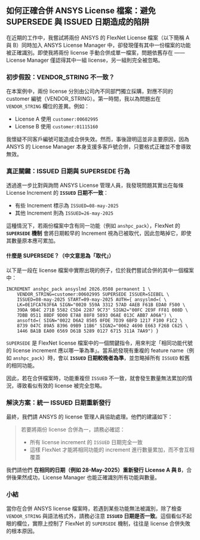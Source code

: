 如何正確合併 ANSYS License 檔案：避免 SUPERSEDE 與 ISSUED 日期造成的陷阱
---

在近期的工作中，我嘗試將兩份 ANSYS 的 FlexNet License 檔案（以下簡稱 A 與 B）同時加入 ANSYS License Manager 中，卻發現僅有其中一份檔案的功能被正確識別。即使我將兩份 license 手動合併成單一檔案，問題依舊存在 —— License Manager 僅認得其中一組 license，另一組則完全被忽略。


### 初步假設：VENDOR\_STRING 不一致？
在本案例中，兩份 license 分別由公司內不同部門獨立採購，對應不同的 customer 編號（VENDOR_STRING）。第一時間，我以為問題出在 `VENDOR_STRING` 欄位的差異。例如：

* License A 使用 `customer:00602995`
* License B 使用 `customer:01115160`

我懷疑不同客戶編號可能造成合併失效。然而，事後證明這並非主要原因，因為 ANSYS 的 License Manager 本身支援多客戶號合併，只要格式正確並不會導致無效。


### 真正關鍵：ISSUED 日期與 SUPERSEDE 行為

透過進一步比對與詢問 ANSYS License 管理人員，我發現問題其實出在每條 License Increment 的 **`ISSUED` 日期不一致**：

* 有些 Increment 標示為 `ISSUED=08-may-2025`
* 其他 Increment 則為 `ISSUED=26-may-2025`

這種情況下，若兩份檔案中含有同一功能（例如 `anshpc_pack`），FlexNet 的 **`SUPERSEDE` 機制** 會將日期較早的 Increment 視為已被取代，因此忽略掉它，即使其數量原本應可累加。

#### 什麼是 SUPERSEDE？（中文意思為「取代」）

以下是一段在 license 檔案中實際出現的例子，位於我們嘗試合併的其中一個檔案中：

```
INCREMENT anshpc_pack ansyslmd 2026.0508 permanent 1 \
	VENDOR_STRING=customer:00602995 SUPERSEDE ISSUER=SIEBEL \
	ISSUED=08-may-2025 START=09-may-2025 AUTH={ ansyslmd=( \
	LK=0E1FCA763F6A SIGN="0020 559A 3312 57AD 4AEB F61B EDA0 F500 \
	39DA 9B4C 271B 5582 C5D4 2287 9C73" SIGN2="00FC 2E9F FF81 008D \
	7DBB 0511 8BDF 9D00 E7A8 88F8 5893 06AE 013C ABB7 A06A") \
	ansoftd=( SIGN="0022 D6A2 8505 0FDE 7D39 6BFD 1217 F100 F1C2 \
	8739 047C 89A5 8396 09B9 11B6" SIGN2="0062 4690 E663 F26B C625 \
	1446 BA1B EA00 6569 D61B 5289 0127 6715 311A 7AA9") }
```

`SUPERSEDE` 是 FlexNet license 檔案中的一個關鍵指令，用來判定「相同功能代號的 license increment 應以哪一筆為準」。當系統發現有重複的 feature name（例如 `anshpc_pack`）時，會以 **`ISSUED` 日期較晚者為準**，並忽略掉所有 `ISSUED` 較舊的相同功能。

因此，若在合併檔案時，功能重複但 `ISSUED` 不一致，就會發生數量無法累加的情況，導致看似有效的 license 被完全忽略。


### 解決方案：統一 ISSUED 日期重新發行

最終，我們請 ANSYS 的 license 管理人員協助處理。他們的建議如下：

> 若要將兩份 license 合併為一，請務必確認：
>
> * 所有 license increment 的 `ISSUED` 日期完全一致
> * 這樣 FlexNet 才能將相同功能的 increment 進行數量累加，而不會互相覆蓋

我們請他們 **在相同的日期（例如 28-May-2025）重新發行 License A 與 B**，合併後果然成功，License Manager 也能正確識別所有功能與數量。


### 小結

當你在合併 ANSYS license 檔案時，若遇到某些功能無法被識別，除了檢查 `VENDOR_STRING` 與語法格式外，請務必注意 **`ISSUED` 日期是否一致**。這個看似不起眼的欄位，實際上控制了 FlexNet 的 `SUPERSEDE` 機制，往往是 license 合併失敗的根本原因。


